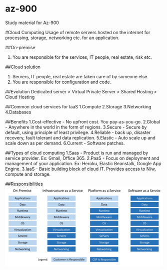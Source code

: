 # az-900
Study material for Az-900

#Cloud Computing
Usage of remote servers hosted on the internet for processing, storage, networking etc. for an application.

##On-premise
1. You are responsible for the services, IT people, real estate, risk etc.

##Cloud solution
1. Servers, IT people, real estate are taken care of by someone else.
2. You are responsible for configuration and code.

##Evolution
Dedicated server > Virtual Private Server > Shared Hosting > Cloud Hosting

##Common cloud services for IaaS
1.Compute
2.Storage
3.Networking
4.Databases

##Benefits
1.Cost-effective - No upfront cost. You pay-as-you-go.
2.Global - Anywhere in the world in the form of regions.
3.Secure - Secure by default, using principle of least privilege.
4.Reliable - back up, disaster recovery, fault tolerant and data replication.
5.Elastic - Auto scale up and scale down as per demand.
6.Current - Software patches.

##Types of cloud computing
1.Saas - Product is run and managed by service provider. Ex: Gmail, Office 365.
2.PaaS - Focus on deployment and management of your application. Ex: Heroku, Elastic Beanstalk, Google App Engine.
3.IaaS - Basic building block of cloud IT. Provides access to N/w, compute and storage.

##Responsibilities
![Image of cloud service responsibilities](cloud-computing-responsibilities.png)

